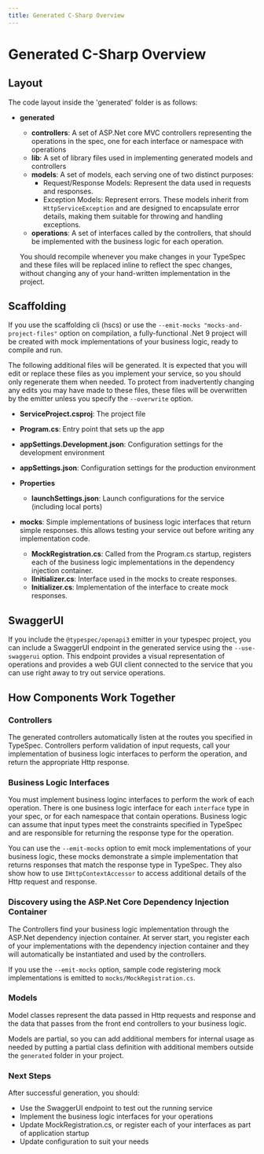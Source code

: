```yaml
---
title: Generated C-Sharp Overview
---
```


# Generated C-Sharp Overview

## Layout

The code layout inside the 'generated' folder is as follows:

- **generated**

  - **controllers**: A set of ASP.Net core MVC controllers representing the operations in the spec, one for each interface or namespace with operations
  - **lib**: A set of library files used in implementing generated models and controllers
  - **models**: A set of models, each serving one of two distinct purposes:
    - Request/Response Models: Represent the data used in requests and responses.
    - Exception Models: Represent errors. These models inherit from `HttpServiceException` and are designed to encapsulate error details, making them suitable for throwing and handling exceptions.
  - **operations**: A set of interfaces called by the controllers, that should be implemented with the business logic for each operation.

  You should recompile whenever you make changes in your TypeSpec and these files will be replaced inline to reflect the spec changes, without changing any of your hand-written implementation in the project.

## Scaffolding

If you use the scaffolding cli (hscs) or use the `--emit-mocks "mocks-and-project-files"` option on compilation, a
fully-functional .Net 9 project will be created with mock implementations of your business
logic, ready to compile and run.

The following additional files will be generated. It is expected that you will edit or replace these
files as you implement your service, so you should only regenerate them when needed.
To protect from inadvertently changing any edits you may have made to these files,
these files will be overwritten by the emitter unless you specify the `--overwrite` option.

- **ServiceProject.csproj**: The project file
- **Program.cs**: Entry point that sets up the app
- **appSettings.Development.json**: Configuration settings for the development environment
- **appSettings.json**: Configuration settings for the production environment
- **Properties**
  - **launchSettings.json**: Launch configurations for the service (including local ports)
- **mocks**: Simple implementations of business logic interfaces that return simple responses.
  this allows testing your service out before writing any implementation code.

  - **MockRegistration.cs**: Called from the Program.cs startup, registers each of the business
    logic implementations in the dependency injection container.
  - **IInitializer.cs**: Interface used in the mocks to create responses.
  - **Initializer.cs**: Implementation of the interface to create mock responses.

## SwaggerUI

If you include the `@typespec/openapi3` emitter in your typespec project, you can include a
SwaggerUI endpoint in the generated service using the `--use-swaggerui` option. This endpoint
provides a visual representation of operations and provides a web GUI client connected to the service that you can use right away to try out service operations.

## How Components Work Together

### Controllers

The generated controllers automatically listen at the routes you specified in TypeSpec. Controllers perform validation of input requests, call your implementation of business logic interfaces to perform the operation, and return the appropriate Http response.

### Business Logic Interfaces

You must implement business loginc interfaces to perform the work of each operation. There is one
business logic interface for each `interface` type in your spec, or for each namespace that contain operations. Business logic can assume that input types meet the constraints specified in TypeSpec and are responsible for returning the response type for the operation.

You can use the `--emit-mocks` option to emit mock implementations of your business logic, these mocks demonstrate a simple implementation that returns responses that match the response type in TypeSpec. They also show how to use `IHttpContextAccessor` to access additional details of the Http request and response.

### Discovery using the ASP.Net Core Dependency Injection Container

The Controllers find your business logic implementation through the ASP.Net dependency injection container. At server start, you register each of your implementations with the dependency injection container and they will automatically be instantiated and used by the controllers.

If you use the `--emit-mocks` option, sample code registering mock implementations is emitted to `mocks/MockRegistration.cs`.

### Models

Model classes represent the data passed in Http requests and response and the data that passes from the front end controllers to your business logic.

Models are partial, so you can add additional members for internal usage as needed by putting a partial class definition with additional members outside the `generated` folder in your project.

### Next Steps

After successful generation, you should:

- Use the SwaggerUI endpoint to test out the running service
- Implement the business logic interfaces for your operations
- Update MockRegistration.cs, or register each of your interfaces as part of application startup
- Update configuration to suit your needs

